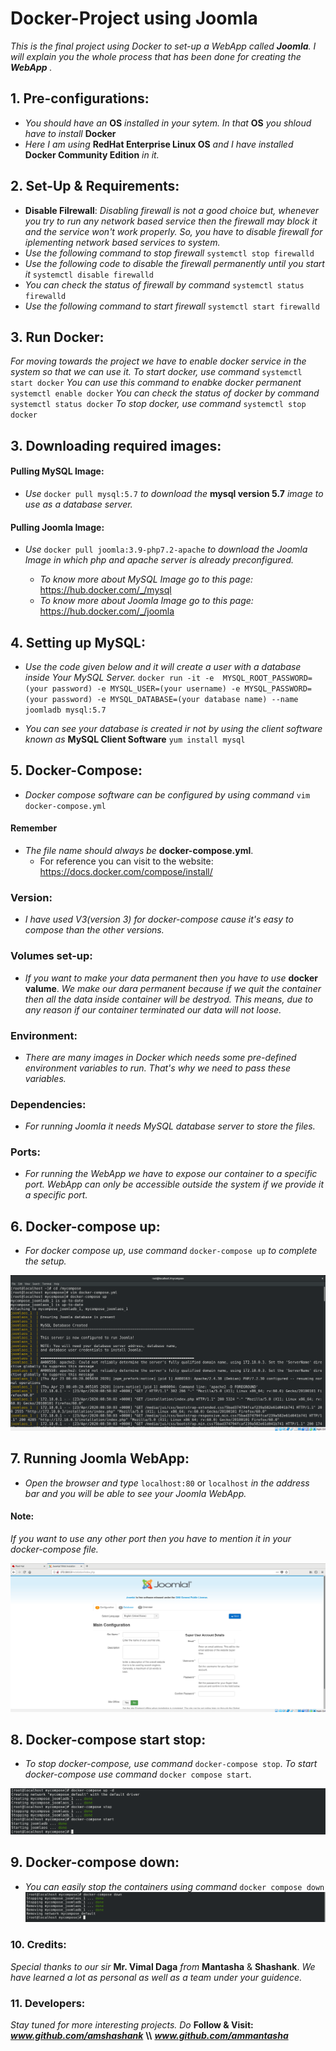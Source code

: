 # Docker-Project using Joomla
*This is the final project using Docker to set-up a WebApp called **Joomla**.*
*I will explain you the whole process that has been done for creating the **WebApp** .*


## 1. Pre-configurations:
* *You should have an* **OS** *installed in your sytem. In that* **OS** *you shloud have to install* **Docker** 
* *Here I am using* **RedHat Enterprise Linux OS** *and I have installed* **Docker Community Edition** *in it.*


## 2. Set-Up & Requirements:
* **Disable Filrewall**: *Disabling firewall is not a good choice but, whenever you try to run any network based service then the firewall may block it and the service won't work properly. So, you have to disable firewall for iplementing network based services to system.*
* *Use the following command to stop firewall*
  `systemctl stop firewalld`
* *Use the following code to disable the firewall permanently until you start it*
  `systemctl disable firewalld`
* *You can check the status of firewall by command*
  `systemctl status firewalld`
* *Use the following command to start firewall*
  `systemctl start firewalld`
  
  
## 3. Run Docker: 
*For moving towards the project we have to enable docker service in the system so that we can use it.*
  *To start docker, use command*
   `systemctl start docker`
  *You can use this command to enabke docker permanent*
   `systemctl enable docker`
  *You can check the status of docker by command*
    `systemctl status docker`
  *To stop docker, use command*
    `systemctl stop docker`
    
    
## 3. Downloading required images:

#### Pulling MySQL Image:
  * *Use* `docker pull mysql:5.7` *to download the* **mysql version 5.7** *image to use as a database server.*
 
 
#### Pulling Joomla Image:
  * *Use* `docker pull joomla:3.9-php7.2-apache` *to download the Joomla Image in which php and apache server is already preconfigured.*
  
     * *To know more about MySQL Image go to this page:* https://hub.docker.com/_/mysql
      * *To know more about Joomla Image go to this page:* https://hub.docker.com/_/joomla
      
      
## 4. Setting up MySQL:
* *Use the code given below and it will create a user with a database inside Your MySQL Server.*
  `docker run -it -e  MYSQL_ROOT_PASSWORD=(your password) -e MYSQL_USER=(your username) -e MYSQL_PASSWORD=(your password) -e MYSQL_DATABASE=(your database name) --name joomladb mysql:5.7` 

* *You can see your database is created ir not by using the client software known as* **MySQL Client Software**
  `yum install mysql`


## 5. Docker-Compose:
* *Docker compose software can be configured by using command*
  `vim docker-compose.yml`
  
#### Remember 
* *The file name should always be* **docker-compose.yml**.
  *  For reference you can visit to the website: https://docs.docker.com/compose/install/
  
  
### Version:
   * *I have used V3(version 3) for docker-compose cause it's easy to compose than the other versions.*
   
   
### Volumes set-up:
   * *If you want to make your data permanent then you have to use* **docker valume**. *We make our dara permanent because if we quit the container then all the data inside container will be destryod. This means, due to any reason if our container terminated our data will not loose.*
   
   
### Environment:
   * *There are many images in Docker which needs some pre-defined environment variables to run. That's why we need to pass these variables.*
   
   
### Dependencies:
  * *For running Joomla it needs MySQL database server to store the files.*
  
  
### Ports:
  * *For running the WebApp we have to expose our container to a specific port. WebApp can only be accessible outside the system if we provide it a specific port.*
   
   
## 6. Docker-compose up:
  * *For docker compose up, use command* `docker-compose up` *to complete the setup.*
  
![Docker Compose Up](Process%20Screenshots/Docker-compose-up.png)


## 7. Running Joomla WebApp:
  * *Open the browser and type* `localhost:80` or `localhost` *in the address bar and you will be able to see your Joomla WebApp.*
  
  #### Note: 
  *If you want to use any other port then you have to mention it in your docker-compose file.*
  
![Joomla Web Page](Process%20Screenshots/joomla-webpage.png)


## 8. Docker-compose start stop:
   * *To stop docker-compose, use command* `docker-compose stop`. *To start docker-compose use command* `docker compose start`.
   
![Docker-compose-start-stop](Process%20Screenshots/Docker-compose-start-stop.png)


## 9. Docker-compose down:
  * *You can easily stop the containers using command* `docker compose down` 
![Dpcker-copose-down](Process%20Screenshots/Docker-compose-down.png)


### 10. Credits:
 *Special thanks to our sir* **Mr. Vimal Daga** *from* **Mantasha** & **Shashank**. *We have learned a lot as personal as well as a team under your guidence.*

### 11. Developers:
*Stay tuned for more interesting projects. Do* **Follow & Visit:** 
***www.github.com/amshashank*** **\\\\**
***www.github.com/ammantasha***

   

